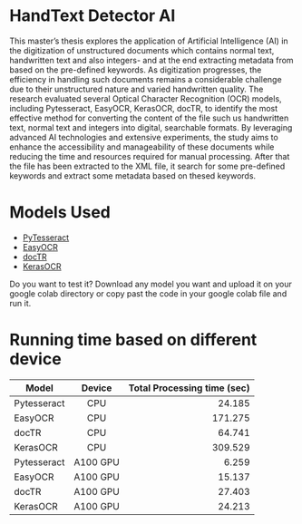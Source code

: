 
# **HandText Detector AI**

This master’s thesis explores the application of Artificial Intelligence (AI) in the digitization of unstructured documents which contains normal text, handwritten text and also integers- and at the end extracting metadata from based on the pre-defined keywords. As digitization progresses, the efficiency in handling such documents remains a considerable challenge due to their unstructured nature and varied handwritten quality. The research evaluated several Optical Character Recognition (OCR) models, including Pytesseract, EasyOCR, KerasOCR, docTR, to identify the most effective method for converting the content of the file such us handwritten text, normal text and integers into digital, searchable formats. By leveraging advanced AI technologies and extensive experiments, the study aims to enhance the accessibility and manageability of these documents while reducing the time and resources required for manual processing. After that the file has been extracted to the XML file, it search for some pre-defined keywords and extract some metadata based on thesed keywords. 

# Models Used
*  [PyTesseract](https://pypi.org/project/pytesseract/)
*  [EasyOCR](https://github.com/JaidedAI/EasyOCR)
*  [docTR](https://github.com/mindee/doctr)
*  [KerasOCR](https://github.com/faustomorales/keras-ocr)

Do you want to test it?
Download any model you want and upload it on your google colab directory or copy past the code in your google colab file and run it. 


# Running time based on different device 
| Model         | Device        | Total Processing time (sec) |
| ------------- |:-------------:| ---------------------------:|
| Pytesseract   | CPU           | 24.185                      |
| EasyOCR       | CPU           | 171.275                     |
| docTR         | CPU           | 64.741                      |
| KerasOCR      | CPU           | 309.529                     |
| Pytesseract   | A100 GPU      | 6.259                       |
| EasyOCR       | A100 GPU      | 15.137                      |
| docTR         | A100 GPU      | 27.403                      |
| KerasOCR      | A100 GPU      | 24.213                      |
